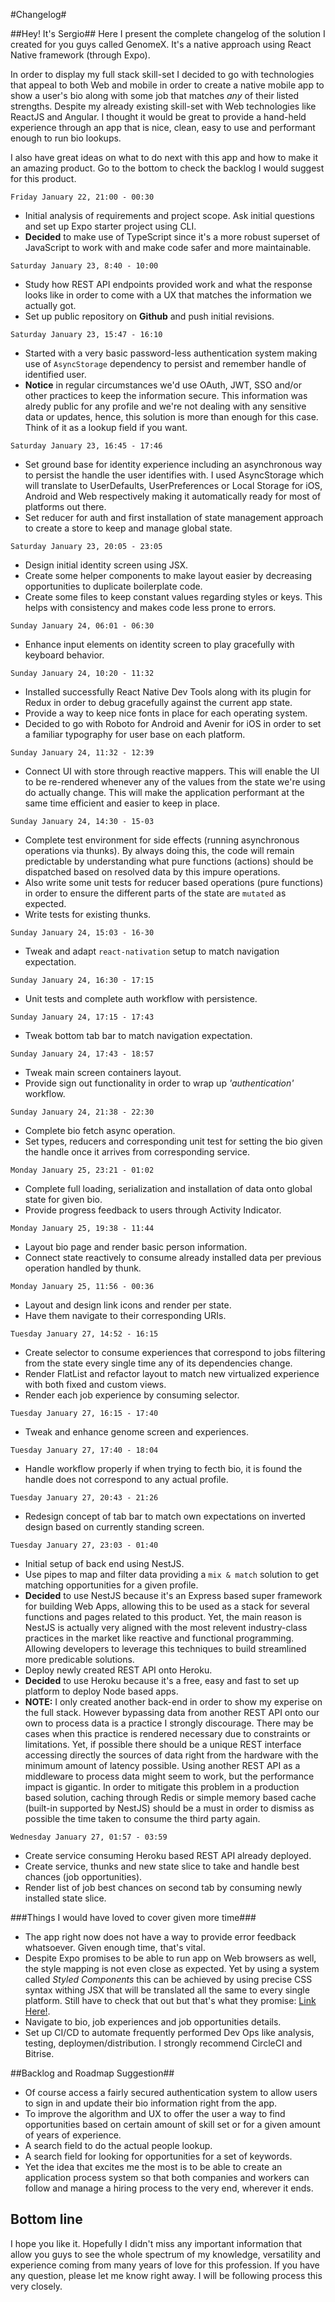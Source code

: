 #Changelog#

##Hey! It's Sergio##
Here I present the complete changelog of the solution I created for you guys called GenomeX. It's a native approach using React Native framework (through Expo).  

In order to display my full stack skill-set I decided to go with technologies that appeal to both Web and mobile in order to create a native mobile app to show a user's bio along with some job that matches _any_ of their listed strengths.
Despite my already existing skill-set with Web technologies like ReactJS and Angular. I thought it would be great to provide a hand-held experience through an app that is nice, clean, easy to use and performant enough to run bio lookups.

I also have great ideas on what to do next with this app and how to make it an amazing product. Go to the bottom to check the backlog I would suggest for this product.


`Friday January 22, 21:00 - 00:30`  
- Initial analysis of requirements and project scope. Ask initial questions and set up Expo starter project using CLI.
- **Decided** to make use of TypeScript since it's a more robust superset of JavaScript to work with and make code safer and more maintainable.

`Saturday January 23, 8:40 - 10:00`  
- Study how REST API endpoints provided work and what the response looks like in order to come with a UX that matches the information we actually got.
- Set up public repository on **Github** and push initial revisions.

`Saturday January 23, 15:47 - 16:10`  
- Started with a very basic password-less authentication system making use of `AsyncStorage` dependency to persist and remember handle of identified user.
- **Notice** in regular circumstances we'd use OAuth, JWT, SSO and/or other practices to keep the information secure. This information was alredy public for any profile and we're not dealing with any sensitive data or updates, hence, this solution is more than enough for this case. Think of it as a lookup field if you want.

`Saturday January 23, 16:45 - 17:46`
- Set ground base for identity experience including an asynchronous way to persist the handle the user identifies with. I used AsyncStorage which will translate to UserDefaults, UserPreferences or Local Storage for iOS, Android and Web respectively making it automatically ready for most of platforms out there.
- Set reducer for auth and first installation of state management approach to create a store to keep and manage global state.

`Saturday January 23, 20:05 - 23:05`  
- Design initial identity screen using JSX.
- Create some helper components to make layout easier by decreasing opportunities to duplicate boilerplate code.
- Create some files to keep constant values regarding styles or keys. This helps with consistency and makes code less prone to errors.

`Sunday January 24, 06:01 - 06:30`  
- Enhance input elements on identity screen to play gracefully with keyboard behavior.

`Sunday January 24, 10:20 - 11:32`  
- Installed successfully React Native Dev Tools along with its plugin for Redux in order to debug gracefully against the current app state.
- Provide a way to keep nice fonts in place for each operating system.
- Decided to go with Roboto for Android and Avenir for iOS in order to set a familiar typography for user base on each platform.

`Sunday January 24, 11:32 - 12:39`
- Connect UI with store through reactive mappers. This will enable the UI to be re-rendered whenever any of the values from the state we're using do actually change. This will make the application performant at the same time efficient and easier to keep in place.

`Sunday January 24, 14:30 - 15-03`  
- Complete test environment for side effects (running asynchronous operations via thunks). By always doing this, the code will remain predictable by understanding what pure functions (actions) should be dispatched based on resolved data by this impure operations.
- Also write some unit tests for reducer based operations (pure functions) in order to ensure the different parts of the state are `mutated` as expected.
- Write tests for existing thunks.

`Sunday January 24, 15:03 - 16-30`
- Tweak and adapt `react-nativation` setup to match navigation expectation.

`Sunday January 24, 16:30 - 17:15`  
- Unit tests and complete auth workflow with persistence.

`Sunday January 24, 17:15 - 17:43`  
- Tweak bottom tab bar to match navigation expectation.

`Sunday January 24, 17:43 - 18:57`
- Tweak main screen containers layout.
- Provide sign out functionality in order to wrap up _'authentication'_ workflow.

`Sunday January 24, 21:38 - 22:30`    
- Complete bio fetch async operation.
- Set types, reducers and corresponding unit test for setting the bio given the handle once it arrives from corresponding service.

`Monday January 25, 23:21 - 01:02`
- Complete full loading, serialization and installation of data onto global state for given bio.
- Provide progress feedback to users through Activity Indicator.

`Monday January 25, 19:38 - 11:44`
- Layout bio page and render basic person information.
- Connect state reactively to consume already installed data per previous operation handled by thunk.

`Monday January 25, 11:56 - 00:36`
- Layout and design link icons and render per state.
- Have them navigate to their corresponding URIs.

`Tuesday January 27, 14:52 - 16:15`  
- Create selector to consume experiences that correspond to jobs filtering from the state every single time any of its dependencies change.
- Render FlatList and refactor layout to match new virtualized experience with both fixed and custom views.
- Render each job experience by consuming selector.

`Tuesday January 27, 16:15 - 17:40`
- Tweak and enhance genome screen and experiences.

`Tuesday January 27, 17:40 - 18:04`
- Handle workflow properly if when trying to fecth bio, it is found the handle does not correspond to any actual profile.

`Tuesday January 27, 20:43 - 21:26`
- Redesign concept of tab bar to match own expectations on inverted design based on currently standing screen.

`Tuesday January 27, 23:03 - 01:40`
- Initial setup of back end using NestJS.
- Use pipes to map and filter data providing a `mix & match` solution to get matching opportunities for a given profile.
- **Decided** to use NestJS because it's an Express based super framework for building Web Apps, allowing this to be used as a stack for several functions and pages related to this product. Yet, the main reason is NestJS is actually very aligned with the most relevent industry-class practices in the market like reactive and functional programming. Allowing developers to leverage this techniques to build streamlined more predicable solutions.
- Deploy newly created REST API onto Heroku.
- **Decided** to use Heroku because it's a free, easy and fast to set up platform to deploy Node based apps.
- **NOTE:** I only created another back-end in order to show my experise on the full stack. However bypassing data from another REST API onto our own to process data is a practice I strongly discourage. There may be cases when this practice is rendered necessary due to constraints or limitations. Yet, if possible there should be a unique REST interface accessing directly the sources of data right from the hardware with the minimum amount of latency possible. Using another REST API as a middleware to process data might seem to work, but the performance impact is gigantic. In order to mitigate this problem in a production based solution, caching through Redis or simple memory based cache (built-in supported by NestJS) should be a must in order to dismiss as possible the time taken to consume the third party again.

`Wednesday January 27, 01:57 - 03:59`
- Create service consuming Heroku based REST API already deployed.
- Create service, thunks and new state slice to take and handle best chances (job opportunities).
- Render list of job best chances on second tab by consuming newly installed state slice.

###Things I would have loved to cover given more time###
- The app right now does not have a way to provide error feedback whatsoever. Given enough time, that's vital.
- Despite Expo promises to be able to run app on Web browsers as well, the style mapping is not even close as expected. Yet by using a system called _Styled Components_ this can be achieved by using precise CSS syntax withing JSX that will be translated all the same to every single platform. Still have to check that out but that's what they promise: [Link Here!](https://docs.expo.io/guides/using-styled-components/).
- Navigate to bio, job experiences and job opportunities details.
- Set up CI/CD to automate frequently performed Dev Ops like analysis, testing, deploymen/distribution. I strongly recommend CircleCI and Bitrise.

##Backlog and Roadmap Suggestion##
- Of course access a fairly secured authentication system to allow users to sign in and update their bio information right from the app.
- To improve the algorithm and UX to offer the user a way to find opportunities based on certain amount of skill set or for a given amount of years of experience.
- A search field to do the actual people lookup.
- A search field for looking for opportunities for a set of keywords.
- Yet the idea that excites me the most is to be able to create an application process system so that both companies and workers can follow and manage a hiring process to the very end, wherever it ends.

## Bottom line ##
I hope you like it. Hopefully I didn't miss any important information that allow you guys to see the whole spectrum of my knowledge, versatility and experience coming from many years of love for this profession. If you have any question, please let me know right away. I will be following process this very closely.